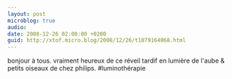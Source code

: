 ```yaml
---
layout: post
microblog: true
audio: 
date: 2008-12-26 02:00:00 +0200
guid: http://xtof.micro.blog/2008/12/26/t1079164068.html
---
```

bonjour à tous. vraiment heureux de ce réveil tardif en lumière de l'aube &amp; petits oiseaux de chez philips. #luminothérapie
